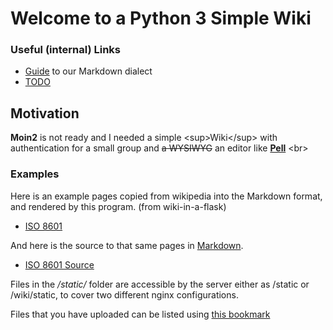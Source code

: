# Welcome to a Python 3 Simple Wiki

### Useful (internal) Links

* [Guide](Guide) to our Markdown dialect
* [TODO](TODO)

## Motivation


<strong>Moin2</strong> is not ready and I needed a simple &lt;sup&gt;Wiki&lt;/sup&gt; with authentication for a small group and ~~a WYSIWYG~~ an editor like __[Pell](https://github.com/jaredreich/pell)__
&lt;br&gt;
### Examples
Here is an example pages copied from wikipedia into the Markdown format, and rendered by this program. (from wiki-in-a-flask)<p></p>
<ul>
   <li><a href="/wiki/ISO_8601">ISO 8601</a></li>
</ul>

And here is the source to that same pages in <a href="https://en.wikipedia.org/wiki/Markdown#Example">Markdown</a>.

<ul>
   <li><a href="/wiki/md/ISO_8601">ISO 8601 Source</a></li>
</ul>

Files in the <em>/static/</em> folder are accessible by the server either as /static or /wiki/static, to cover two different nginx configurations.

Files that you have uploaded can be listed using [this bookmark](/wiki/upload/@me)